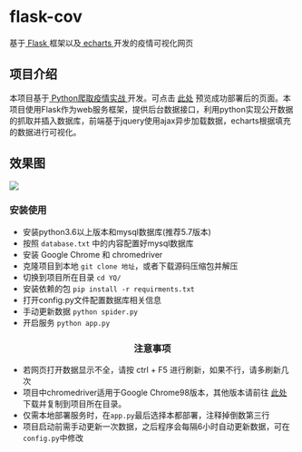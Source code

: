 # flask-cov
基于[ Flask ](https://github.com/pallets/flask)框架以及[ echarts ](https://github.com/apache/echarts/)开发的疫情可视化网页

## 项目介绍
本项目基于[ Python爬取疫情实战 ](https://www.bilibili.com/video/BV177411j7qJ)开发。可点击 [此处](http://yorushika.xyz:8888/) 预览成功部署后的页面。本项目使用Flask作为web服务框架，提供后台数据接口，利用python实现公开数据的抓取并插入数据库，前端基于jquery使用ajax异步加载数据，echarts根据填充的数据进行可视化。

## 效果图

![](C:\Users\86132\Desktop\flask-cov效果图.png)

### 安装使用

</div>

- 安装python3.6以上版本和mysql数据库(推荐5.7版本)
- 按照 `database.txt` 中的内容配置好mysql数据库
- 安装 Google Chrome 和 chromedriver
- 克隆项目到本地 `git clone 地址`，或者下载源码压缩包并解压
- 切换到项目所在目录 `cd YQ/`
- 安装依赖的包 `pip install -r requirments.txt`
- 打开config.py文件配置数据库相关信息
- 手动更新数据 `python spider.py`
- 开启服务 `python app.py`

<div align="center">


### 注意事项

</div>

- 若网页打开数据显示不全，请按 ctrl + F5 进行刷新，如果不行，请多刷新几次
- 项目中chromedriver适用于Google Chrome98版本，其他版本请前往 [此处](https://chromedriver.storage.googleapis.com/index.html) 下载并复制到项目所在目录。
- 仅需本地部署服务时，在`app.py`最后选择本都部署，注释掉倒数第三行
- 项目启动前需手动更新一次数据，之后程序会每隔6小时自动更新数据，可在`config.py`中修改


